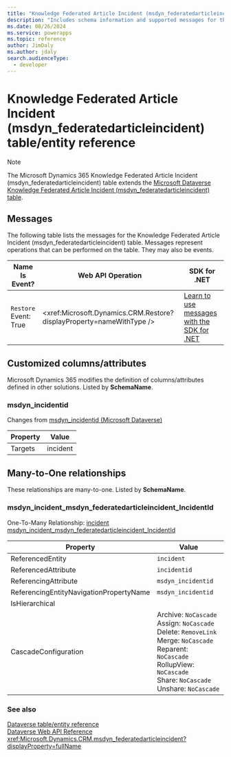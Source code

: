```yaml
---
title: "Knowledge Federated Article Incident (msdyn_federatedarticleincident) table/entity reference (Microsoft Dynamics 365)"
description: "Includes schema information and supported messages for the Knowledge Federated Article Incident (msdyn_federatedarticleincident) table/entity with Microsoft Dynamics 365."
ms.date: 08/26/2024
ms.service: powerapps
ms.topic: reference
author: JimDaly
ms.author: jdaly
search.audienceType: 
  - developer
---
```


# Knowledge Federated Article Incident (msdyn_federatedarticleincident) table/entity reference



> [!NOTE]
> The Microsoft Dynamics 365 Knowledge Federated Article Incident (msdyn_federatedarticleincident) table extends the [Microsoft Dataverse Knowledge Federated Article Incident (msdyn_federatedarticleincident) table](/power-apps/developer/data-platform/reference/entities/msdyn_federatedarticleincident).


## Messages

The following table lists the messages for the Knowledge Federated Article Incident (msdyn_federatedarticleincident) table.
Messages represent operations that can be performed on the table. They may also be events.

| Name <br />Is Event? |Web API Operation |SDK for .NET |
| ---- | ----- |----- |
| `Restore`<br />Event: True |<xref:Microsoft.Dynamics.CRM.Restore?displayProperty=nameWithType /> |[Learn to use messages with the SDK for .NET](/power-apps/developer/data-platform/org-service/use-messages)|


## Customized columns/attributes

Microsoft Dynamics 365 modifies the definition of columns/attributes defined in other solutions. Listed by **SchemaName**.

### <a name="BKMK_msdyn_incidentid"></a> msdyn_incidentid

Changes from [msdyn_incidentid (Microsoft Dataverse)](/power-apps/developer/data-platform/reference/entities/msdyn_federatedarticleincident#BKMK_msdyn_incidentid)

|Property|Value|
|---|---|
|Targets|incident|


## Many-to-One relationships

These relationships are many-to-one. Listed by **SchemaName**.

### <a name="BKMK_msdyn_incident_msdyn_federatedarticleincident_IncidentId"></a> msdyn_incident_msdyn_federatedarticleincident_IncidentId

One-To-Many Relationship: [incident msdyn_incident_msdyn_federatedarticleincident_IncidentId](incident.md#BKMK_msdyn_incident_msdyn_federatedarticleincident_IncidentId)

|Property|Value|
|---|---|
|ReferencedEntity|`incident`|
|ReferencedAttribute|`incidentid`|
|ReferencingAttribute|`msdyn_incidentid`|
|ReferencingEntityNavigationPropertyName|`msdyn_incidentid`|
|IsHierarchical||
|CascadeConfiguration|Archive: `NoCascade`<br />Assign: `NoCascade`<br />Delete: `RemoveLink`<br />Merge: `NoCascade`<br />Reparent: `NoCascade`<br />RollupView: `NoCascade`<br />Share: `NoCascade`<br />Unshare: `NoCascade`|



### See also

[Dataverse table/entity reference](../about-entity-reference.md)  
[Dataverse Web API Reference](/power-apps/developer/data-platform/webapi/reference/about)   
<xref:Microsoft.Dynamics.CRM.msdyn_federatedarticleincident?displayProperty=fullName>
